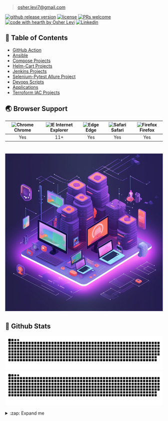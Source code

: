 
> osher.levi7@gmail.com

[![github release version](https://img.shields.io/github/v/release/osherlevi7/dev.svg?include_prereleases)](https://github.com/osherlevi7/dev/releases/latest) [![license](https://img.shields.io/github/license/osherlevi7/dev.svg)](https://github.com/osherlevi7/dev/blob/master/LICENSE) [![PRs welcome](https://img.shields.io/badge/PRs-welcome-ff69b4.svg)](https://github.com/osherlevi7/dev/issues?q=is%3Aissue+is%3Aopen+label%3A%22help+wanted%22) [![code with hearth by Osher Levi](https://img.shields.io/badge/%3C%2F%3E%20with%20%E2%99%A5%20by-OsherLevi-ff1414.svg)](https://github.com/osherlevi7) [![Linkedin](https://img.shields.io/static/v1?label=linkedin&message=click&color=blue)](https://www.linkedin.com/public-profile/settings?lipi=urn%3Ali%3Apage%3Ad_flagship3_profile_self_edit_contact-info%3BTPxM3fAmTQC%2BDAp3TG3Jew%3D%3D)


## 🚩 Table of Contents

- [GitHub Action](/.github/workflows)
- [Ansible](/ansible/)
- [Compose Projects](/docker-compose/)
- [Helm-Cart Projects](/helm/)
- [Jenkins Projects](/jenkins/)
- [Selenium-Pytest Allure Project](/pytest-selenium-allure/)
- [Devops Scripts](/scripts/)
- [Applications](/services/)
- [Terroform IAC Projects](/terraform/)


<!-- ## 📦 Releases -->

<!-- ###  -->

<!-- | Name | Description | -->
<!-- | --- | --- | -->
<!-- | [`@toast-ui/`](https://github.com/osherlevi7/dev/tree/master/apps/editor) | first release | -->

## 🌏 Browser Support

| <img src="https://user-images.githubusercontent.com/1215767/34348387-a2e64588-ea4d-11e7-8267-a43365103afe.png" alt="Chrome" width="16px" height="16px" /> Chrome | <img src="https://user-images.githubusercontent.com/1215767/34348590-250b3ca2-ea4f-11e7-9efb-da953359321f.png" alt="IE" width="16px" height="16px" /> Internet Explorer | <img src="https://user-images.githubusercontent.com/1215767/34348380-93e77ae8-ea4d-11e7-8696-9a989ddbbbf5.png" alt="Edge" width="16px" height="16px" /> Edge | <img src="https://user-images.githubusercontent.com/1215767/34348394-a981f892-ea4d-11e7-9156-d128d58386b9.png" alt="Safari" width="16px" height="16px" /> Safari | <img src="https://user-images.githubusercontent.com/1215767/34348383-9e7ed492-ea4d-11e7-910c-03b39d52f496.png" alt="Firefox" width="16px" height="16px" /> Firefox |
| :---------: | :---------: | :---------: | :---------: | :---------: |
| Yes | 11+ | Yes | Yes | Yes |


# ![Brain_Dev_Opsing](/assets/main.png)


## 🚀 Github Stats

![github contribution grid snake animation](https://raw.githubusercontent.com/platane/platane/output/github-contribution-grid-snake-dark.svg#gh-dark-mode-only)![github contribution grid snake animation](https://raw.githubusercontent.com/platane/platane/output/github-contribution-grid-snake.svg#gh-light-mode-only)

<details>
  <summary> :zap: Expand me</summary>

![Adityacprtm's github stats](https://github-readme-stats.vercel.app/api?username=adityacprtm&show_icons=true&hide_border=true&hide=contribs,prs&theme=dark "Adityacprtm's github stats")

<!--START_SECTION:waka-->
![Code Time](http://img.shields.io/badge/Code%20Time-1%2C400%20hrs%2029%20mins-blue)

![Lines of code](https://img.shields.io/badge/From%20Hello%20World%20I%27ve%20Written-137.3%20million%20lines%20of%20code-blue)
